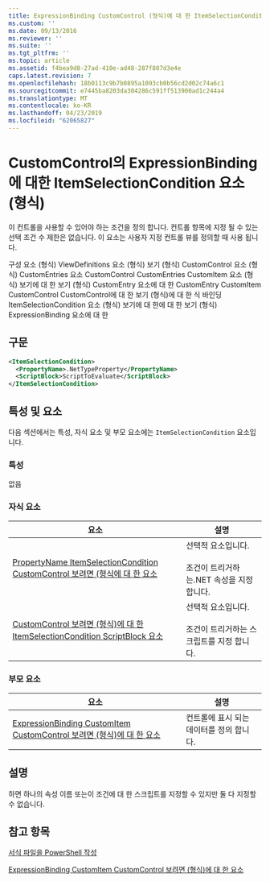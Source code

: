 ```yaml
---
title: ExpressionBinding CustomControl (형식)에 대 한 ItemSelectionCondition 요소 | Microsoft Docs
ms.custom: ''
ms.date: 09/13/2016
ms.reviewer: ''
ms.suite: ''
ms.tgt_pltfrm: ''
ms.topic: article
ms.assetid: f4bea9d8-27ad-410e-ad48-287f807d3e4e
caps.latest.revision: 7
ms.openlocfilehash: 18b0113c9b7b0895a1093cb0b56cd2d02c74a6c1
ms.sourcegitcommit: e7445ba8203da304286c591ff513900ad1c244a4
ms.translationtype: MT
ms.contentlocale: ko-KR
ms.lasthandoff: 04/23/2019
ms.locfileid: "62065827"
---
```

# <a name="itemselectioncondition-element-for-expressionbinding-for-customcontrol-format"></a>CustomControl의 ExpressionBinding에 대한 ItemSelectionCondition 요소(형식)

이 컨트롤을 사용할 수 있어야 하는 조건을 정의 합니다. 컨트롤 항목에 지정 될 수 있는 선택 조건 수 제한은 없습니다. 이 요소는 사용자 지정 컨트롤 뷰를 정의할 때 사용 됩니다.

구성 요소 (형식) ViewDefinitions 요소 (형식) 보기 (형식) CustomControl 요소 (형식) CustomEntries 요소 CustomControl CustomEntries CustomItem 요소 (형식) 보기에 대 한 보기 (형식) CustomEntry 요소에 대 한 CustomEntry CustomItem CustomControl CustomControl에 대 한 보기 (형식)에 대 한 식 바인딩 ItemSelectionCondition 요소 (형식) 보기에 대 한에 대 한 보기 (형식) ExpressionBinding 요소에 대 한

## <a name="syntax"></a>구문

```xml
<ItemSelectionCondition>
  <PropertyName>.NetTypeProperty</PropertyName>
  <ScriptBlock>ScriptToEvaluate</ScriptBlock>
</ItemSelectionCondition>
```

## <a name="attributes-and-elements"></a>특성 및 요소

다음 섹션에서는 특성, 자식 요소 및 부모 요소에는 `ItemSelectionCondition` 요소입니다.

### <a name="attributes"></a>특성

없음

### <a name="child-elements"></a>자식 요소

|요소|설명|
|-------------|-----------------|
|[PropertyName ItemSelectionCondition CustomControl 보려면 (형식에 대 한 요소](./propertyname-element-for-itemselectioncondition-for-customcontrol-for-view-format.md)|선택적 요소입니다.<br /><br /> 조건이 트리거하는.NET 속성을 지정 합니다.|
|[CustomControl 보려면 (형식)에 대 한 ItemSelectionCondition ScriptBlock 요소](./scriptblock-element-for-itemselectioncondition-for-customcontrol-for-view-format.md)|선택적 요소입니다.<br /><br /> 조건이 트리거하는 스크립트를 지정 합니다.|

### <a name="parent-elements"></a>부모 요소

|요소|설명|
|-------------|-----------------|
|[ExpressionBinding CustomItem CustomControl 보려면 (형식)에 대 한 요소](./expressionbinding-element-for-customitem-for-customcontrol-for-view-format.md)|컨트롤에 표시 되는 데이터를 정의 합니다.|

## <a name="remarks"></a>설명

하면 하나의 속성 이름 또는이 조건에 대 한 스크립트를 지정할 수 있지만 둘 다 지정할 수 없습니다.

## <a name="see-also"></a>참고 항목

[서식 파일을 PowerShell 작성](./writing-a-powershell-formatting-file.md)

[ExpressionBinding CustomItem CustomControl 보려면 (형식)에 대 한 요소](./expressionbinding-element-for-customitem-for-customcontrol-for-view-format.md)
